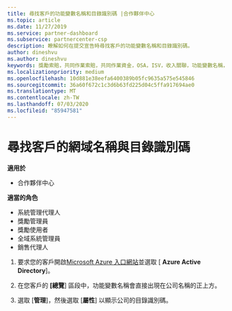```yaml
---
title: 尋找客戶的功能變數名稱和目錄識別碼 |合作夥伴中心
ms.topic: article
ms.date: 11/27/2019
ms.service: partner-dashboard
ms.subservice: partnercenter-csp
description: 瞭解如何在提交宣告時尋找客戶的功能變數名稱和目錄識別碼。
author: dineshvu
ms.author: dineshvu
keywords: 獎勵索賠，共同作業索賠，共同作業資金，OSA，ISV，收入關聯，功能變數名稱，目錄識別碼
ms.localizationpriority: medium
ms.openlocfilehash: 10d881e38eefa6400389b05fc9635a575e545846
ms.sourcegitcommit: 36a60f672c1c3d6b63fd225d04c5ffa917694ae0
ms.translationtype: MT
ms.contentlocale: zh-TW
ms.lasthandoff: 07/03/2020
ms.locfileid: "85947581"
---
```

# <a name="find-your-customers-domain-name-and-directory-id"></a>尋找客戶的網域名稱與目錄識別碼

**適用於**

- 合作夥伴中心

**適當的角色**

- 系統管理代理人
- 獎勵管理員
- 獎勵使用者
- 全域系統管理員
- 銷售代理人

1.  要求您的客戶開啟[Microsoft Azure 入口網站](https://ms.portal.azure.com/#home)並選取 [ **Azure Active Directory**]。 

2.  在您客戶的 **[總覽**] 區段中，功能變數名稱會直接出現在公司名稱的正上方。  

3.  選取 [**管理**]，然後選取 [**屬性**] 以顯示公司的目錄識別碼。
